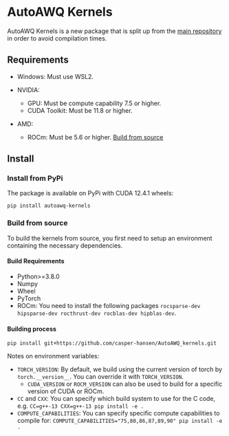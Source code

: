 # AutoAWQ Kernels

AutoAWQ Kernels is a new package that is split up from the [main repository](https://github.com/casper-hansen/AutoAWQ) in order to avoid compilation times.

## Requirements

- Windows: Must use WSL2.

- NVIDIA:
  - GPU: Must be compute capability 7.5 or higher.
  - CUDA Toolkit: Must be 11.8 or higher.
- AMD:
  - ROCm: Must be 5.6 or higher. [Build from source](#build-from-source)

## Install

### Install from PyPi

The package is available on PyPi with CUDA 12.4.1 wheels:

```
pip install autoawq-kernels
```

### Build from source

To build the kernels from source, you first need to setup an environment containing the necessary dependencies.

#### Build Requirements

- Python>=3.8.0
- Numpy
- Wheel
- PyTorch
- ROCm: You need to install the following packages `rocsparse-dev hipsparse-dev rocthrust-dev rocblas-dev hipblas-dev`.

#### Building process

```
pip install git+https://github.com/casper-hansen/AutoAWQ_kernels.git
```

Notes on environment variables:
- `TORCH_VERSION`: By default, we build using the current version of torch by `torch.__version__`. You can override it with `TORCH_VERSION`.
    - `CUDA_VERSION` or `ROCM_VERSION` can also be used to build for a specific version of CUDA or ROCm.
- `CC` and `CXX`: You can specify which build system to use for the C code, e.g. `CC=g++-13 CXX=g++-13 pip install -e .`
- `COMPUTE_CAPABILITIES`: You can specify specific compute capabilities to compile for: `COMPUTE_CAPABILITIES="75,80,86,87,89,90" pip install -e .`
